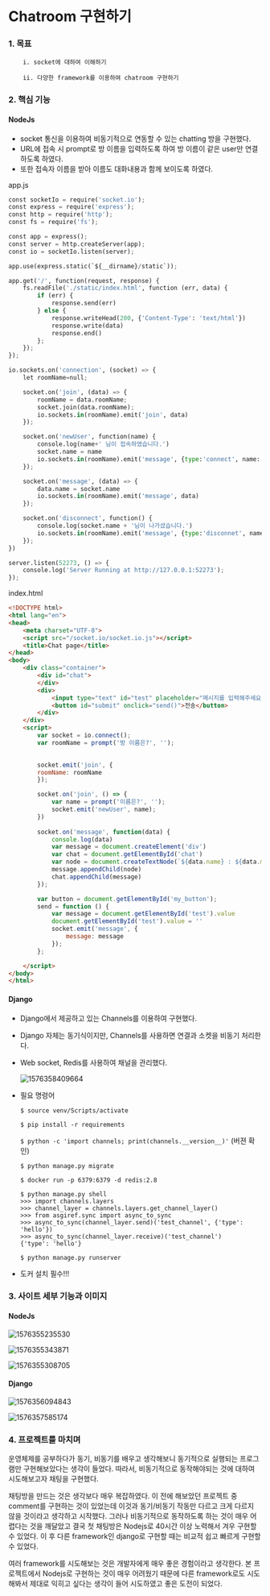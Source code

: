 # Chatroom 구현하기

### 1. 목표

		i. socket에 대하여 이해하기
	
		ii. 다양한 framework를 이용하여 chatroom 구현하기 

### 2. 핵심 기능

#### NodeJs

* socket 통신을 이용하여 비동기적으로 연동할 수 있는 chatting 방을 구현했다.
* URL에 접속 시 prompt로 방 이름을 입력하도록 하여 방 이름이 같은 user만 연결하도록 하였다.
* 또한 접속자 이름을 받아 이름도 대화내용과 함께 보이도록 하였다.

app.js

```python
const socketIo = require('socket.io');
const express = require('express');
const http = require('http');
const fs = require('fs');

const app = express();
const server = http.createServer(app);
const io = socketIo.listen(server);

app.use(express.static(`${__dirname}/static`));

app.get('/', function(request, response) { 
    fs.readFile('./static/index.html', function (err, data) {
        if (err) {
            response.send(err)
        } else {
            response.writeHead(200, {'Content-Type': 'text/html'})
            response.write(data)
            response.end()
        };
    });
});

io.sockets.on('connection', (socket) => {
    let roomName=null;

    socket.on('join', (data) => {
        roomName = data.roomName;
        socket.join(data.roomName);
        io.sockets.in(roomName).emit('join', data)
    });

    socket.on('newUser', function(name) {
        console.log(name+' 님이 접속하였습니다.')
        socket.name = name
        io.sockets.in(roomName).emit('message', {type:'connect', name:'Sever', message: name + ' 님이 접속하였습니다.'})
    });

    socket.on('message', (data) => {
        data.name = socket.name
        io.sockets.in(roomName).emit('message', data)
    });

    socket.on('disconnect', function() {
        console.log(socket.name + '님이 나가셨습니다.')
        io.sockets.in(roomName).emit('message', {type:'disconnet', name: 'SERVER', message: socket.name + ' 님이 나가셨습니다.'})
    });
})

server.listen(52273, () => {
    console.log('Server Running at http://127.0.0.1:52273');
});
```

index.html

```html
<!DOCTYPE html>
<html lang="en">
<head>
    <meta charset="UTF-8">
    <script src="/socket.io/socket.io.js"></script>
    <title>Chat page</title>
</head>
<body>
    <div class="container">
        <div id="chat">
        </div>
        <div>
            <input type="text" id="test" placeholder="메시지를 입력해주세요..">
            <button id="submit" onclick="send()">전송</button>
        </div>
    </div>
    <script>
        var socket = io.connect();
        var roomName = prompt('방 이름은?', '');

    
        socket.emit('join', {
        roomName: roomName
        });

        socket.on('join', () => {
            var name = prompt('이름은?', '');
            socket.emit('newUser', name);
        })
        
        socket.on('message', function(data) {
            console.log(data)
            var message = document.createElement('div')
            var chat = document.getElementById('chat')
            var node = document.createTextNode(`${data.name} : ${data.message}`)
            message.appendChild(node)
            chat.appendChild(message)
        });

        var button = document.getElementById('my_button');
        send = function () {
            var message = document.getElementById('test').value
            document.getElementById('test').value = ''
            socket.emit('message', {
                message: message
            });
        };

    </script>
</body>
</html>
```



#### Django

* Django에서 제공하고 있는 Channels를 이용하여 구현했다.

* Django 자체는 동기식이지만, Channels를 사용하면 연결과 소켓을 비동기 처리한다.

* Web socket, Redis를 사용하여 채널을 관리했다.

  ![1576358409664](./images/1576358409664.png)
  
* 필요 명령어

  `$ source venv/Scripts/activate`

  `$ pip install -r requirements`

  `$ python -c 'import channels; print(channels.__version__)'` (버젼 확인)

  `$ python manage.py migrate`

  `$ docker run -p 6379:6379 -d redis:2.8`

  ```
  $ python manage.py shell
  >>> import channels.layers
  >>> channel_layer = channels.layers.get_channel_layer()
  >>> from asgiref.sync import async_to_sync
  >>> async_to_sync(channel_layer.send)('test_channel', {'type': 'hello'})
  >>> async_to_sync(channel_layer.receive)('test_channel')
  {'type': 'hello'}
  ```
  
  `$ python manage.py runserver`

* 도커 설치 필수!!!

  

### 3. 사이트 세부 기능과 이미지

####  NodeJs 

![1576355235530](./images/1576355235530.png)

![1576355343871](./images/1576355343871.png)

![1576355308705](./images/1576355308705.png)

#### Django

![1576356094843](./images/1576356094843.png)

![1576357585174](./images/django_chat.png)

### 4. 프로젝트를 마치며

운영체제를 공부하다가 동기, 비동기를 배우고 생각해보니 동기적으로 실행되는 프로그램만 구현해보았다는 생각이 들었다. 따라서, 비동기적으로 동작해야되는 것에 대하여 시도해보고자 채팅을 구현했다. 

채팅방을 만드는 것은 생각보다 매우 복잡하였다. 이 전에 해보았던 프로젝트 중 comment를 구현하는 것이 있었는데 이것과 동기/비동기 작동만 다르고 크게 다르지 않을 것이라고 생각하고 시작했다. 그러나 비동기적으로 동작하도록 하는 것이 매우 어렵다는 것을 깨달았고 결국 첫 채팅방은 Nodejs로 40시간 이상 노력해서 겨우 구현할 수 있었다. 이 후 다른 framework인 django로 구현할 때는 비교적 쉽고 빠르게 구현할 수 있었다.

여러 framework를 시도해보는 것은 개발자에게 매우 좋은 경험이라고 생각한다. 본 프로젝트에서 Nodejs로 구현하는 것이 매우 어려웠기 때문에 다른 framework로도 시도해봐서 제대로 익히고 싶다는 생각이 들어 시도하였고 좋은 도전이 되었다.
